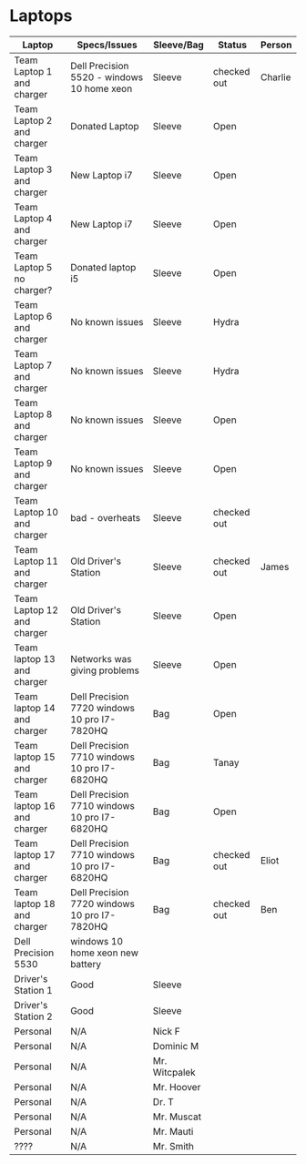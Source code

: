 # Laptops

| Laptop                    | Specs/Issues                                  | Sleeve/Bag      | Status            | Person          | 
|---|---|---|---|---|
| Team Laptop 1 and charger | Dell Precision 5520 - windows 10 home xeon    | Sleeve          | checked out       | Charlie         | 
| Team Laptop 2 and charger | Donated Laptop                               | Sleeve          | Open              |                 | 
| Team Laptop 3 and charger | New Laptop i7                              | Sleeve          | Open              |                 |
| Team Laptop 4 and charger | New Laptop i7                        | Sleeve          | Open              |                 | 
| Team Laptop 5 no charger? | Donated laptop i5                               | Sleeve          | Open              |                 |
| Team Laptop 6 and charger | No known issues                               | Sleeve          | Hydra              |                 | 
| Team Laptop 7 and charger | No known issues                               | Sleeve          | Hydra              |                 | 
| Team Laptop 8 and charger | No known issues                               | Sleeve          | Open              |                 | 
| Team Laptop 9 and charger | No known issues                               | Sleeve          | Open              |                 | 
| Team Laptop 10 and charger| bad - overheats                  | Sleeve          | checked out       |         | 
| Team Laptop 11 and charger| Old Driver's Station         | Sleeve          | checked out       | James           | 
| Team Laptop 12 and charger| Old Driver's Station  | Sleeve          | Open              |                 | 
| Team laptop 13 and charger| Networks was giving problems                  | Sleeve          | Open              |                 | 
| Team laptop 14 and charger       |  Dell Precision 7720 windows 10 pro I7-7820HQ | Bag      | Open              |                 | 
| Team laptop 15 and charger       |  Dell Precision 7710 windows 10 pro I7-6820HQ | Bag      | Tanay              |                 |
| Team laptop 16 and charger       |  Dell Precision 7710 windows 10 pro I7-6820HQ | Bag      | Open              |                 |
| Team laptop 17 and charger       |  Dell Precision 7710 windows 10 pro I7-6820HQ | Bag      | checked out       | Eliot           |
| Team laptop 18 and charger       |  Dell Precision 7720 windows 10 pro I7-7820HQ | Bag      | checked out       | Ben             |
| Dell Precision 5530       |  windows 10 home xeon new battery |                 |        |                 |
| Driver's Station 1        | Good               | Sleeve          |                   |                 |
| Driver's Station 2        | Good                                          | Sleeve          |                   |                 |
| Personal | N/A | Nick F |
| Personal | N/A | Dominic M |
| Personal | N/A | Mr. Witcpalek |
| Personal | N/A | Mr. Hoover | 
| Personal | N/A | Dr. T | 
| Personal | N/A | Mr. Muscat | 
| Personal | N/A | Mr. Mauti | 
| ????     | N/A | Mr. Smith | 
